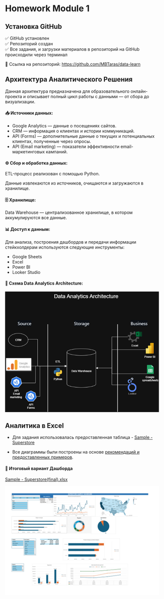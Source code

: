 # Homework Module 1

## Установка GitHub

✅ GitHub установлен <br>
✅ Репозиторий создан <br>
✅ Все задания, и загрузки материалов в репозиторий на GitHub происходили через терминал <br>

🔗 Cсылка на репозиторий: https://github.com/MBTaras/data-learn


## Архитектура Аналитического Решения
Данная архитектура предназначена для образовательного онлайн-проекта и описывает полный цикл работы с данными — от сбора до визуализации.

#### 📥 Источники данных:
- Google Analytics — данные о посещениях сайтов.
- CRM — информация о клиентах и истории коммуникаций.
- API (Forms) — дополнительные данные о текущих и потенциальных клиентах, полученные через опросы.
- API (Email marketing) — показатели эффективности email-маркетинговых кампаний.

#### ⚙️ Сбор и обработка данных:
ETL-процесс реализован с помощью Python.

Данные извлекаются из источников, очищаются и загружаются в хранилище.

#### 🗄 Хранилище:
Data Warehouse — централизованное хранилище, в котором аккумулируются все данные.

#### 📊 Доступ к данным:
Для анализа, построения дашбордов и передачи информации стейкхолдерам используются следующие инструменты:
- Google Sheets
- Excel
- Power BI
- Looker Studio

#### 📌 Схема Data Analytics Architecture:

![Схема Data Analytics Architecture](https://raw.githubusercontent.com/MBTaras/data-learn/main/DE-101/Module1/Архитектура%20Аналитического%20Решения/Data%20Analytics%20Architecture.drawio.png)


## Аналитика в Excel

- Для задания использовалась предоставленная таблица - [Sample - Superstore](https://github.com/MBTaras/data-learn/blob/main/DE-101/Module1/%D0%90%D0%BD%D0%B0%D0%BB%D0%B8%D1%82%D0%B8%D0%BA%D0%B0%20%D0%B2%20Excel/Sample%20-%20Superstore.xlsx)

- Все диаграммы были построены на основе [рекомендаций и предоставленных примеров](https://github.com/Data-Learn/data-engineering/tree/master/DE-101%20Modules/Module01/DE%20-%20101%20Lab%201.1).

#### 📌 Итоговый вариант Дашборда

[Sample - Superstore(final).xlsx](https://github.com/MBTaras/data-learn/blob/main/DE-101/Module1/%D0%90%D0%BD%D0%B0%D0%BB%D0%B8%D1%82%D0%B8%D0%BA%D0%B0%20%D0%B2%20Excel/Sample%20-%20Superstore(final).xlsx)

![Итоговые вариант Дашборда](https://github.com/MBTaras/data-learn/blob/main/DE-101/Module1/%D0%90%D0%BD%D0%B0%D0%BB%D0%B8%D1%82%D0%B8%D0%BA%D0%B0%20%D0%B2%20Excel/Dashboard.png?raw=true)


